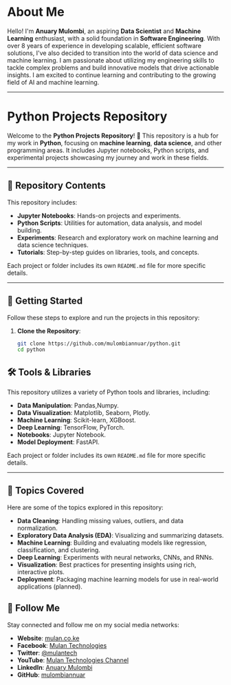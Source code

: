 # About Me

Hello! I'm **Anuary Mulombi**, an aspiring **Data Scientist** and **Machine Learning** enthusiast, with a solid foundation in **Software Engineering**. With over 8 years of experience in developing scalable, efficient software solutions, I've also decided to transition into the world of data science and machine learning. I am passionate about utilizing my engineering skills to tackle complex problems and build innovative models that drive actionable insights. I am excited to continue learning and contributing to the growing field of AI and machine learning.

---

# Python Projects Repository

Welcome to the **Python Projects Repository**! 🎉 This repository is a hub for my work in **Python**, focusing on **machine learning**, **data science**, and other programming areas. It includes Jupyter notebooks, Python scripts, and experimental projects showcasing my journey and work in these fields.

---

## 📂 Repository Contents

This repository includes:

- **Jupyter Notebooks**: Hands-on projects and experiments.
- **Python Scripts**: Utilities for automation, data analysis, and model building.
- **Experiments**: Research and exploratory work on machine learning and data science techniques.
- **Tutorials**: Step-by-step guides on libraries, tools, and concepts.

Each project or folder includes its own `README.md` file for more specific details.

---

## 🚀 Getting Started

Follow these steps to explore and run the projects in this repository:

1. **Clone the Repository**:
   ```bash
   git clone https://github.com/mulombiannuar/python.git
   cd python
   ```

## 🛠 Tools & Libraries

This repository utilizes a variety of Python tools and libraries, including:

- **Data Manipulation**: Pandas,Numpy.
- **Data Visualization**: Matplotlib, Seaborn, Plotly.
- **Machine Learning**: Scikit-learn, XGBoost.
- **Deep Learning**: TensorFlow, PyTorch.
- **Notebooks**: Jupyter Notebook.
- **Model Deployment**: FastAPI.

Each project or folder includes its own `README.md` file for more specific details.

---

## 🧠 Topics Covered

Here are some of the topics explored in this repository:

- **Data Cleaning**: Handling missing values, outliers, and data normalization.
- **Exploratory Data Analysis (EDA)**: Visualizing and summarizing datasets.
- **Machine Learning**: Building and evaluating models like regression, classification, and clustering.
- **Deep Learning**: Experiments with neural networks, CNNs, and RNNs.
- **Visualization**: Best practices for presenting insights using rich, interactive plots.
- **Deployment**: Packaging machine learning models for use in real-world applications (planned).

## 📱 Follow Me

Stay connected and follow me on my social media networks:

- **Website**: [mulan.co.ke](https://mulan.co.ke/)
- **Facebook**: [Mulan Technologies](https://www.facebook.com/mulantech)
- **Twitter**: [@mulantech](https://twitter.com/mulantech)
- **YouTube**: [Mulan Technologies Channel](https://www.youtube.com/channel/UCp0mCqz5l4HsUk3OEwm4S4Q)
- **LinkedIn**: [Anuary Mulombi](https://www.linkedin.com/in/mulombiannuar/)
- **GitHub**: [mulombiannuar](https://github.com/mulombiannuar)
